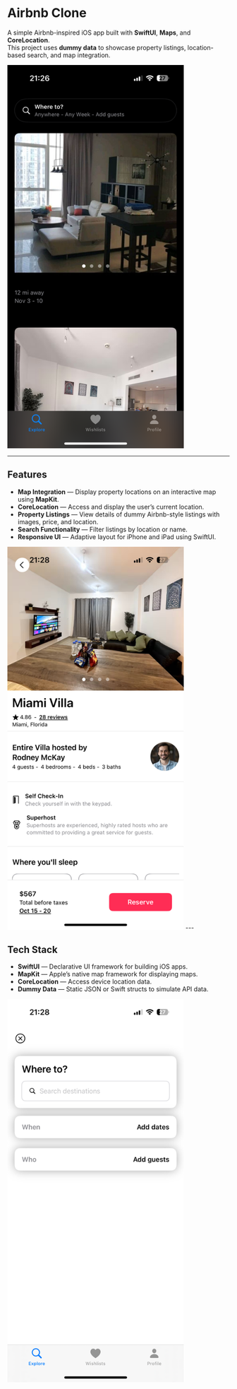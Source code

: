 # Airbnb Clone

A simple Airbnb-inspired iOS app built with **SwiftUI**, **Maps**, and **CoreLocation**.  
This project uses **dummy data** to showcase property listings, location-based search, and map integration.

<img src="images/exploreView.png" alt="Airbnb App Screenshot" width=400/>

---

## Features

- **Map Integration** — Display property locations on an interactive map using **MapKit**.
- **CoreLocation** — Access and display the user’s current location.
- **Property Listings** — View details of dummy Airbnb-style listings with images, price, and location.
- **Search Functionality** — Filter listings by location or name.
- **Responsive UI** — Adaptive layout for iPhone and iPad using SwiftUI.

<img src="images/detailView.png" alt="Airbnb App Screenshot 2" width=400/>
---

## Tech Stack

- **SwiftUI** — Declarative UI framework for building iOS apps.
- **MapKit** — Apple’s native map framework for displaying maps.
- **CoreLocation** — Access device location data.
- **Dummy Data** — Static JSON or Swift structs to simulate API data.

<img src="images/searchView.png" alt="Airbnb App Screenshot 3" width=400/>

